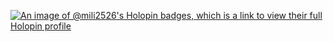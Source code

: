 <!-- ### Hi there 👋 -->

<!--
**Mili2526/mili2526** is a ✨ _special_ ✨ repository because its `README.md` (this file) appears on your GitHub profile.

Here are some ideas to get you started:

- 🔭 I’m currently working on ...
- 🌱 I’m currently learning ...
- 👯 I’m looking to collaborate on ...
- 🤔 I’m looking for help with ...
- 💬 Ask me about ...
- 📫 How to reach me: ...
- 😄 Pronouns: ...
- ⚡ Fun fact: ...
-->


[![An image of @mili2526's Holopin badges, which is a link to view their full Holopin profile](https://holopin.me/mili2526)](https://holopin.io/@mili2526)
